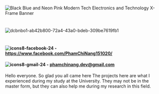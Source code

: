 #
![Black Blue and Neon Pink Modern Tech Electronics and Technology X-Frame Banner](https://user-images.githubusercontent.com/87531241/140891049-eb8ee327-74e9-4e37-80a9-0d4318aa4a3f.jpg)
#
![dcbnbo1-ab42b800-72a4-43a0-bdeb-309be7619fb1](https://user-images.githubusercontent.com/87531241/140897463-c08dbf32-21da-4758-9623-c93178d276d7.gif)
#
#### ![icons8-facebook-24](https://user-images.githubusercontent.com/87531241/140892006-b2ca653d-c13f-4604-8d4a-eee4807f2f78.png) - https://www.facebook.com/PhamChiNang151020/
#### ![icons8-gmail-24](https://user-images.githubusercontent.com/87531241/140892507-75ac2572-aa5e-4697-ae4c-5eb766ac5a60.png) -  phamchinang.dev@gmail.com

Hello everyone. So glad you all came here
The projects here are what I experienced during my study at the University. They may not be in the master form, but they can also help me during my research in this field.
<!--
**PhamChiNang151020/PhamChiNang151020** is a ✨ _special_ ✨ repository because its `README.md` (this file) appears on your GitHub profile.

Here are some ideas to get you started:

- 🔭 I’m currently working on ...
- 🌱 I’m currently learning ...
- 👯 I’m looking to collaborate on ...
- 🤔 I’m looking for help with ...
- 💬 Ask me about ...
- 📫 How to reach me: ...
- 😄 Pronouns: ...
- ⚡ Fun fact: ...
-->
